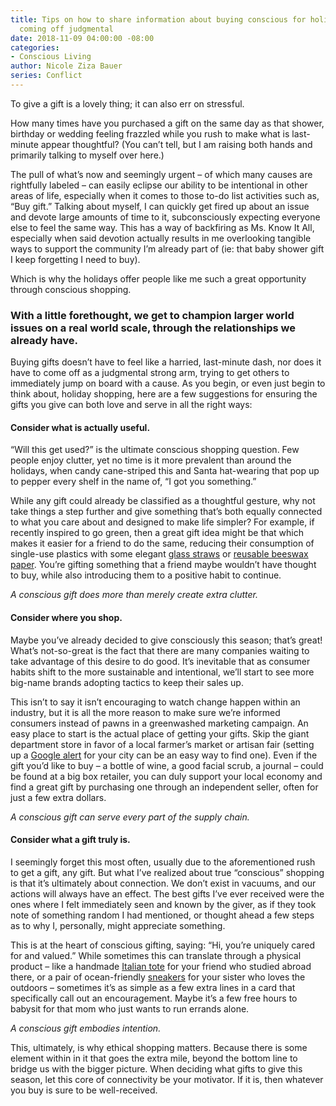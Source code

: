 ```yaml
---
title: Tips on how to share information about buying conscious for holiday gifts without
  coming off judgmental
date: 2018-11-09 04:00:00 -08:00
categories:
- Conscious Living
author: Nicole Ziza Bauer
series: Conflict
---
```


To give a gift is a lovely thing; it can also err on stressful. 

How many times have you purchased a gift on the same day as that shower, birthday or wedding feeling frazzled while you rush to make what is last-minute appear thoughtful? (You can’t tell, but I am raising both hands and primarily talking to myself over here.)

The pull of what’s now and seemingly urgent – of which many causes are rightfully labeled – can easily eclipse our ability to be intentional in other areas of life, especially when it comes to those to-do list activities such as, “Buy gift.” Talking about myself, I can quickly get fired up about an issue and devote large amounts of time to it, subconsciously expecting everyone else to feel the same way. This has a way of backfiring as Ms. Know It All, especially when said devotion actually results in me overlooking tangible ways to support the community I’m already part of (ie: that baby shower gift I keep forgetting I need to buy).

Which is why the holidays offer people like me such a great opportunity through conscious shopping. 

### With a little forethought, we get to champion larger world issues on a real world scale, through the relationships we already have. 

Buying gifts doesn’t have to feel like a harried, last-minute dash, nor does it have to come off as a judgmental strong arm, trying to get others to immediately jump on board with a cause. As you begin, or even just begin to think about, holiday shopping, here are a few suggestions for ensuring the gifts you give can both love and serve in all the right ways:

#### Consider what is actually useful.

“Will this get used?” is the ultimate conscious shopping question. Few people enjoy clutter, yet no time is it more prevalent than around the holidays, when candy cane-striped this and Santa hat-wearing that pop up to pepper every shelf in the name of, “I got you something.” 

While any gift could already be classified as a thoughtful gesture, why not take things a step further and give something that’s both equally connected to what you care about and designed to make life simpler? For example, if recently inspired to go green, then a great gift idea might be that which makes it easier for a friend to do the same, reducing their consumption of single-use plastics with some elegant [glass straws](https://simplystraws.com/collections/product-rotator-homepage/products/build-your-own-classic-twin-set-1-straight-1-bent-classic-glass-straws-brush) or [reusable beeswax paper](https://wildminimalist.com/collections/dining/products/beeswax-cloths-set-of-3). You’re gifting something that a friend maybe wouldn’t have thought to buy, while also introducing them to a positive habit to continue. 

_A conscious gift does more than merely create extra clutter._

#### Consider where you shop.

Maybe you’ve already decided to give consciously this season; that’s great! What’s not-so-great is the fact that there are many companies waiting to take advantage of this desire to do good. It’s inevitable that as consumer habits shift to the more sustainable and intentional, we’ll start to see more big-name brands adopting tactics to keep their sales up. 

This isn’t to say it isn’t encouraging to watch change happen within an industry, but it is all the more reason to make sure we’re informed consumers instead of pawns in a greenwashed marketing campaign. An easy place to start is the actual place of getting your gifts. Skip the giant department store in favor of a local farmer’s market or artisan fair (setting up a [Google alert](https://support.google.com/websearch/answer/4815696?hl=en) for your city can be an easy way to find one). Even if the gift you’d like to buy – a bottle of wine, a good facial scrub, a journal – could be found at a big box retailer, you can duly support your local economy and find a great gift by purchasing one through an independent seller, often for just a few extra dollars.

_A conscious gift can serve every part of the supply chain._

#### Consider what a gift truly is.

I seemingly forget this most often, usually due to the aforementioned rush to get a gift, any gift. But what I’ve realized about true “conscious” shopping is that it’s ultimately about connection. We don’t exist in vacuums, and our actions will always have an effect. The best gifts I’ve ever received were the ones where I felt immediately seen and known by the giver, as if they took note of something random I had mentioned, or thought ahead a few steps as to why I, personally, might appreciate something.

This is at the heart of conscious gifting, saying: “Hi, you’re uniquely cared for and valued.” While sometimes this can translate through a physical product – like a handmade [Italian tote](https://bymilaner.com/collections/handbags/products/the-anna?variant=20304729735226) for your friend who studied abroad there, or a pair of ocean-friendly [sneakers](https://ecoalf.com/us/sneakers/2021-3089-shao-sneakers.html#/25-size-36/31-color-black) for your sister who loves the outdoors – sometimes it’s as simple as a few extra lines in a card that specifically call out an encouragement. Maybe it’s a few free hours to babysit for that mom who just wants to run errands alone.

_A conscious gift embodies intention._

This, ultimately, is why ethical shopping matters. Because there is some element within in it that goes the extra mile, beyond the bottom line to bridge us with the bigger picture. When deciding what gifts to give this season, let this core of connectivity be your motivator. If it is, then whatever you buy is sure to be well-received.

